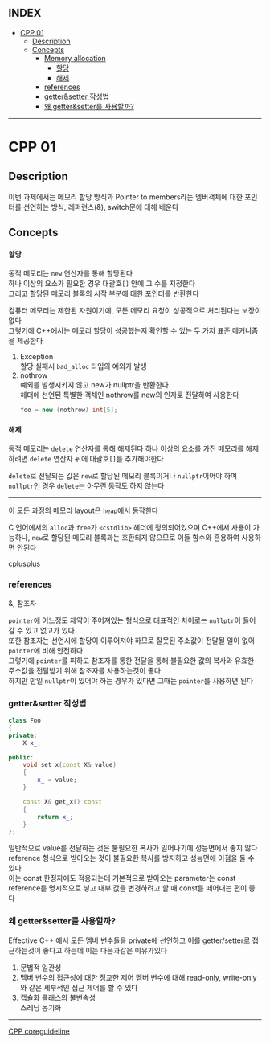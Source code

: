 ## INDEX

- [CPP 01](#cpp-01)
	- [Description](#description)
	- [Concepts](#concepts)
		- [Memory allocation](#memory-allocation)
			- [할당](#할당)
			- [해제](#해제)
		- [references](#references)
		- [getter\&setter 작성법](#gettersetter-작성법)
		- [왜 getter\&setter를 사용할까?](#왜-gettersetter를-사용할까)

---
# CPP 01

## Description

이번 과제에서는 메모리 할당 방식과 Pointer to members라는 멤버객체에 대한 포인터를 선언하는 방식, 레퍼런스(&), switch문에 대해 배운다

## Concepts



#### 할당

동적 메모리는 `new` 연산자를 통해 할당된다   
하나 이상의 요소가 필요한 경우 대괄호`[]` 안에 그 수를 지정한다   
그리고 할당된 메모리 블록의 시작 부분에 대한 포인터를 반환한다   

컴퓨터 메모리는 제한된 자원이기에, 모든 메모리 요청이 성공적으로 처리된다는 보장이 없다   
그렇기에 C++에서는 메모리 할당이 성공했는지 확인할 수 있는 두 가지 표준 메커니즘을 제공한다   
1. Exception    
	할당 실패시 `bad_alloc` 타입의 예외가 발생   
2. nothrow   
	예외를 발생시키지 않고 new가 nullptr을 반환한다   
	<new> 헤더에 선언된 특별한 객체인 nothrow를 new의 인자로 전달하여 사용한다    
	```c++
	foo = new (nothrow) int[5];
	```
	   

#### 해제

동적 메모리는 `delete` 연산자를 통해 해제된다
하나 이상의 요소를 가진 메모리를 해제하려면 `delete` 연산자 뒤에 대괄호`[]`를 추가해야한다

`delete`로 전달되는 값은 `new`로 할당된 메모리 블록이거나 `nullptr`이어야 하며 `nullptr`인 경우 `delete`는 아무런 동작도 하지 않는다   

---

이 모든 과정의 메모리 layout은 `heap`에서 동작한다   

C 언어에서의 `alloc`과 `free`가 `<cstdlib>` 헤더에 정의되어있으며 C++에서 사용이 가능하나, `new`로 할당된 메모리 블록과는 호환되지 않으므로 이들 함수와 혼용하여 사용하면 안된다

[cplusplus](https://cplusplus.com/doc/tutorial/dynamic/)     


### references

&, 참조자    

`pointer`에 어느정도 제약이 주어져있는 형식으로 대표적인 차이로는 `nullptr`이 들어갈 수 있고 없고가 있다   
또한 참조자는 선언시에 할당이 이루어져야 하므로 잘못된 주소값이 전달될 일이 없어 `pointer`에 비해 안전하다   
그렇기에 `pointer`를 피하고 참조자를 통한 전달을 통해 불필요한 값의 복사와 유효한 주소값을 전달받기 위해 참조자를 사용하는것이 좋다    
하지만 만일 `nullptr`이 있어야 하는 경우가 있다면 그때는 `pointer`를 사용하면 된다   


### getter&setter 작성법

```c++
class Foo
{
private:
    X x_;

public:
    void set_x(const X& value)
    {
        x_ = value;
    }

    const X& get_x() const
    {
        return x_;
    }
};
```

일반적으로 value를 전달하는 것은 불필요한 복사가 일어나기에 성능면에서 좋지 않다   
reference 형식으로 받아오는 것이 불필요한 복사를 방지하고 성능면에 이점을 둘 수 있다   
이는 const 한정자에도 적용되는데 기본적으로 받아오는 parameter는 const reference를 명시적으로 넣고 내부 값을 변경하려고 할 때 const를 떼어내는 편이 좋다   

### 왜 getter&setter를 사용할까?

Effective C++ 에서 모든 멤버 변수들을 private에 선언하고 이를 getter/setter로 접근하는것이 좋다고 하는데 이는 다음과같은 이유가있다

1. 문법적 일관성
2. 멤버 변수의 접근성에 대한 정교한 제어
	멤버 변수에 대해 read-only, write-only와 같은 세부적인 접근 제어를 할 수 있다   
3. 캡슐화
	클래스의 불변속성   
	스레딩 동기화   


---



[CPP coreguideline](https://isocpp.github.io/CppCoreGuidelines/CppCoreGuidelines)



